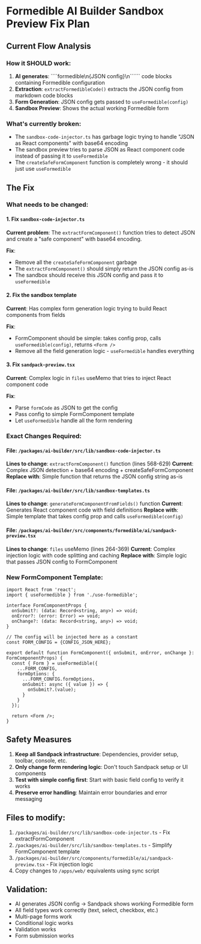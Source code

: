 # Formedible AI Builder Sandbox Preview Fix Plan

## Current Flow Analysis

### How it SHOULD work:
1. **AI generates**: ````formedible\n{JSON config}\n`````` code blocks containing Formedible configuration
2. **Extraction**: `extractFormedibleCode()` extracts the JSON config from markdown code blocks  
3. **Form Generation**: JSON config gets passed to `useFormedible(config)` 
4. **Sandbox Preview**: Shows the actual working Formedible form

### What's currently broken:
- The `sandbox-code-injector.ts` has garbage logic trying to handle "JSON as React components" with base64 encoding
- The sandbox preview tries to parse JSON as React component code instead of passing it to `useFormedible`
- The `createSafeFormComponent` function is completely wrong - it should just use `useFormedible`

## The Fix

### What needs to be changed:

#### 1. Fix `sandbox-code-injector.ts`
**Current problem**: The `extractFormComponent()` function tries to detect JSON and create a "safe component" with base64 encoding.

**Fix**: 
- Remove all the `createSafeFormComponent` garbage
- The `extractFormComponent()` should simply return the JSON config as-is
- The sandbox should receive this JSON config and pass it to `useFormedible`

#### 2. Fix the sandbox template
**Current**: Has complex form generation logic trying to build React components from fields

**Fix**:
- FormComponent should be simple: takes config prop, calls `useFormedible(config)`, returns `<Form />`
- Remove all the field generation logic - `useFormedible` handles everything

#### 3. Fix `sandpack-preview.tsx`  
**Current**: Complex logic in `files` useMemo that tries to inject React component code

**Fix**:
- Parse `formCode` as JSON to get the config
- Pass config to simple FormComponent template  
- Let `useFormedible` handle all the form rendering

### Exact Changes Required:

#### File: `/packages/ai-builder/src/lib/sandbox-code-injector.ts`
**Lines to change**: `extractFormComponent()` function (lines 568-629)
**Current**: Complex JSON detection + base64 encoding + createSafeFormComponent
**Replace with**: Simple function that returns the JSON config string as-is

#### File: `/packages/ai-builder/src/lib/sandbox-templates.ts` 
**Lines to change**: `generateFormComponentFromFields()` function
**Current**: Generates React component code with field definitions
**Replace with**: Simple template that takes config prop and calls `useFormedible(config)`

#### File: `/packages/ai-builder/src/components/formedible/ai/sandpack-preview.tsx`
**Lines to change**: `files` useMemo (lines 264-369)
**Current**: Complex injection logic with code splitting and caching
**Replace with**: Simple logic that passes JSON config to FormComponent

### New FormComponent Template:
```tsx
import React from 'react';
import { useFormedible } from './use-formedible';

interface FormComponentProps {
  onSubmit?: (data: Record<string, any>) => void;
  onError?: (error: Error) => void;
  onChange?: (data: Record<string, any>) => void;
}

// The config will be injected here as a constant
const FORM_CONFIG = {CONFIG_JSON_HERE};

export default function FormComponent({ onSubmit, onError, onChange }: FormComponentProps) {
  const { Form } = useFormedible({
    ...FORM_CONFIG,
    formOptions: {
      ...FORM_CONFIG.formOptions,
      onSubmit: async ({ value }) => {
        onSubmit?.(value);
      }
    }
  });

  return <Form />;
}
```

## Safety Measures

1. **Keep all Sandpack infrastructure**: Dependencies, provider setup, toolbar, console, etc.
2. **Only change form rendering logic**: Don't touch Sandpack setup or UI components
3. **Test with simple config first**: Start with basic field config to verify it works
4. **Preserve error handling**: Maintain error boundaries and error messaging

## Files to modify:
1. `/packages/ai-builder/src/lib/sandbox-code-injector.ts` - Fix extractFormComponent
2. `/packages/ai-builder/src/lib/sandbox-templates.ts` - Simplify FormComponent template  
3. `/packages/ai-builder/src/components/formedible/ai/sandpack-preview.tsx` - Fix injection logic
4. Copy changes to `/apps/web/` equivalents using sync script

## Validation:
- AI generates JSON config → Sandpack shows working Formedible form
- All field types work correctly (text, select, checkbox, etc.)
- Multi-page forms work
- Conditional logic works  
- Validation works
- Form submission works